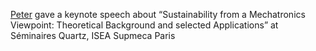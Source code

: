 ---
---
[Peter]({{'/members/hehenberger'}}) gave a keynote speech about “Sustainability from a Mechatronics Viewpoint: Theoretical Background and selected Applications” at Séminaires Quartz, ISEA Supmeca Paris
